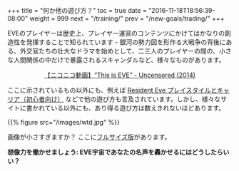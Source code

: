 +++
title = "何か他の遊び方？"
toc = true
date = "2016-11-18T18:56:39-08:00"
weight = 999
next = "/training/"
prev = "/new-goals/trading/"
+++

EVEのプレイヤーは歴史上、プレイヤー運営のコンテンツにかけてはかなりの創造性を発揮することで知られています - 銀河の勢力図を形作る大戦争の背後にある、外交官たちの壮大なドラマを始めとして、二三人のプレイヤーの間の、小さな人間関係の中だけで暴露されるスキャンダルなど、様々なものがあります。

<div style="text-align: center;">
<script type="text/javascript" src="http://ext.nicovideo.jp/thumb_watch/sm24971863?w=490&amp;h=307"></script><noscript><a href="http://www.nicovideo.jp/watch/sm24971863">【ニコニコ動画】“This is EVE” - Uncensored (2014)</a></noscript>
</div>

ここに示されているもの以外にも、例えば [Resident Eve プレイスタイルとキャリア（初心者向け）](http://everesearcher.blog.fc2.com/blog-entry-83.html) などで他の遊び方も言及されています。しかし、様々なサイトに書かれている以外にも、あり得る遊び方は数えきれないほどあります。

{{% figure src="/images/wtd.jpg" %}}

画像が小さすぎますか？ ここに[フルサイズ版](/images/wtd.jpg)があります。

**想像力を働かせましょう: EVE宇宙であなたの名声を轟かせるにはどうしたらいい？**
